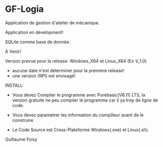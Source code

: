 # GF-Logia
Application de gestion d'atelier de mécanique.


Application en dévelopment!

SQLite comme base de donnée.

À Venir!





Version prevue pour la release: Windows_X64 et Linux_X64 (En *V_1.0*) 
- aucune date n'est déterminer pour la premiere release!
- une version (RPI) est envisagé!

INSTALL:




- Vous devez Compiler le programme avec Purebasic(V6.11) LTS, la version gratuite ne peu compiler le programme car il ya trop de ligne de code.

- Vous devez parametrer les information du compilleur avant de le construire.

- Le Code Source est Cross-Plateforme Windows(.exe) et Linux(.sh).







  
Guillaume Foisy
